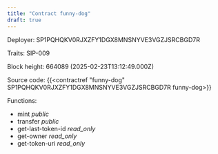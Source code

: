 ```yaml
---
title: "Contract funny-dog"
draft: true
---
```

Deployer: SP1PQHQKV0RJXZFY1DGX8MNSNYVE3VGZJSRCBGD7R

Traits:
SIP-009 



Block height: 664089 (2025-02-23T13:12:49.000Z)

Source code: {{<contractref "funny-dog" SP1PQHQKV0RJXZFY1DGX8MNSNYVE3VGZJSRCBGD7R funny-dog>}}

Functions:

* mint _public_
* transfer _public_
* get-last-token-id _read_only_
* get-owner _read_only_
* get-token-uri _read_only_
